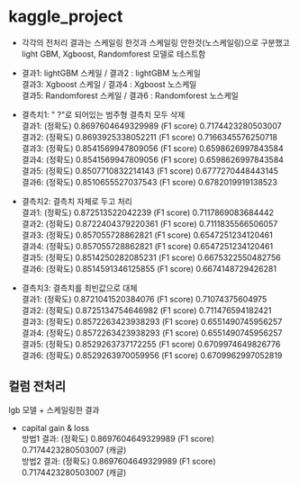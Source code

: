 # kaggle_project

- 각각의 전처리 결과는 스케일링 한것과 스케일링 안한것(노스케일링)으로 구분했고  
light GBM, Xgboost, Randomforest 모델로 테스트함

- 결과1: lightGBM 스케일 / 결과2 : lightGBM 노스케일  
결과3: Xgboost 스케일 / 결과4 : Xgboost 노스케일  
결과5: Randomforest 스케일 / 결과6 : Randomforest 노스케일  


- 결측치1: " ?"로 되어있는 범주형 결측치 모두 삭제  
결과1: (정확도) 0.8697604649329989
      (F1 score) 0.7174423280503007 <br>
결과2: (정확도) 0.8693925338052211
      (F1 score) 0.7166345576250718 <br>
결과3: (정확도) 0.8541569947809056
      (F1 score) 0.6598626997843584 <br>
결과4: (정확도) 0.8541569947809056 
      (F1 score) 0.6598626997843584 <br>
결과5: (정확도) 0.8507710832214143
      (F1 score) 0.6777270448443145 <br>
결과6: (정확도) 0.8510655527037543
      (F1 score) 0.6782019919138523 <br>

- 결측치2: 결측치 자체로 두고 처리  
결과1: (정확도) 0.872513522042239
      (F1 score) 0.7117869083684442 <br>
결과2: (정확도) 0.8722404379220361
      (F1 score) 0.7111835566506057 <br>
결과3: (정확도) 0.857055728862821
      (F1 score) 0.6547251234120461 <br>
결과4: (정확도) 0.857055728862821
      (F1 score) 0.6547251234120461 <br>
결과5: (정확도) 0.8514250282085231
      (F1 score) 0.6675322550482756 <br>
결과6: (정확도) 0.8514591346125855
      (F1 score) 0.6674148729426281 <br>

- 결측치3: 결측치를 최빈값으로 대체  
결과1: (정확도) 0.8721041520384076
      (F1 score) 0.71074375604975 <br>
결과2: (정확도) 0.8725134754646982
      (F1 score) 0.711476594182421 <br>
결과3: (정확도) 0.8572263423938293
      (F1 score) 0.6551490745956257 <br>
결과4: (정확도) 0.8572263423938293
      (F1 score) 0.6551490745956257 <br>
결과5: (정확도) 0.8529263737172255
      (F1 score) 0.6709974649826776 <br>
결과6: (정확도) 0.8529263970059956
      (F1 score) 0.6709962997052819 <br>
   
## 컬럼 전처리
lgb 모델 + 스케일링한 결과
- capital gain & loss <br>
방법1 결과: (정확도) 0.8697604649329989 (F1 score) 0.7174423280503007 (캐글) <br>
방법2 결과: (정확도) 0.8697604649329989 (F1 score) 0.7174423280503007 (캐글) <br>
